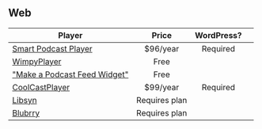 ## Web

| Player | Price | WordPress? |   |
|--------|:-----:|:----------:|---|
| [Smart Podcast Player](https://smartpodcastplayer.com/) | $96/year | Required |   |
| [WimpyPlayer](http://www.wimpyplayer.com/)              | Free |   |   |
| ["Make a Podcast Feed Widget"](http://feed.mikle.com/support/make-a-podcast-widget/) | Free |   ||
| [CoolCastPlayer](http://coolcastplayer.com/) | $99/year | Required |   |
| [Libsyn](http://coolcastplayer.com/) | Requires plan |   |   |
| [Blubrry](http://coolcastplayer.com/) | Requires plan |   |   |
